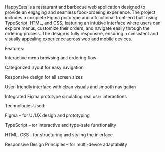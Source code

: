 HappyEats is a restaurant and barbecue web application designed to provide an engaging and seamless food-ordering experience. The project includes a complete Figma prototype and a functional front-end built using TypeScript, HTML, and CSS, featuring an intuitive interface where users can explore menus, customize their orders, and navigate easily through the ordering process. The design is fully responsive, ensuring a consistent and visually appealing experience across web and mobile devices.

Features:

Interactive menu browsing and ordering flow

Categorized layout for easy navigation

Responsive design for all screen sizes

User-friendly interface with clean visuals and smooth navigation

Integrated Figma prototype simulating real user interactions

Technologies Used:

Figma – for UI/UX design and prototyping

TypeScript – for interactive and type-safe functionality

HTML, CSS – for structuring and styling the interface

Responsive Design Principles – for multi-device adaptability
  
